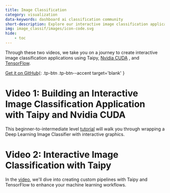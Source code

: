 ```yaml
---
title: Image Classification
category: visualization
data-keywords: dashboard ai classification community
short-description: Explore our interactive image classification application built with Taipy, Nvidia CUDA, and TensorFlow.
img: image_classif/images/icon-code.svg
hide:
    - toc
---
```

Through these two videos, we take you on a journey to create interactive image
classification applications using Taipy, [Nvidia CUDA](https://developer.nvidia.com/cuda-toolkit)
, and [TensorFlow](https://www.tensorflow.org/).

[Get it on GitHub](https://github.com/Avaiga/demo-image-classification-part-1){: .tp-btn .tp-btn--accent target='blank' }

# Video 1: Building an Interactive Image Classification Application with Taipy and Nvidia CUDA

This beginner-to-intermediate level [tutorial](https://youtu.be/WWBmd-yG4B8?si=mnpkGpiMEfJT6EMD)
will walk you through wrapping a Deep Learning Image Classifier with interactive graphics.


# Video 2: Interactive Image Classification with Taipy

In the [video](https://youtu.be/iICxa4tK9jk?si=fi42idYdQv_EVac5),
we'll dive into creating custom pipelines with Taipy and TensorFlow to enhance your machine
learning workflows.
